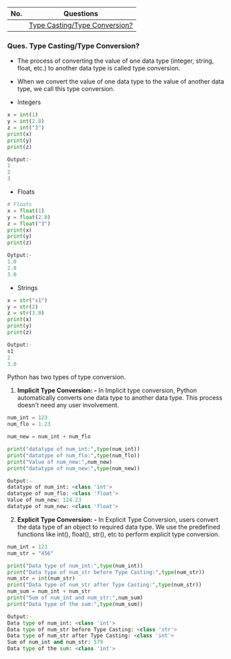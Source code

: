 |  No.  | Questions                                                          |
| :---: | ------------------------------------------------------------------ |
|       | [Type Casting/Type Conversion?](#ques-type-castingtype-conversion) |

### **Ques. Type Casting/Type Conversion?**
* The process of converting the value of one data type (integer, string, float, etc.) to another data type is called type conversion. 
* When we convert the value of one data type to the value of another data type, we call this type conversion.

* Integers
```python
x = int(1)
y = int(2.8)
z = int("3")
print(x)
print(y)
print(z)

Output:-
1
2
3
```
* Floats
```python
# Floats
x = float(1)
y = float(2.8)
z = float("3")
print(x)
print(y)
print(z)

Oytput:-
1.0
2.8
3.0
```
* Strings
```python
x = str("s1")
y = str(2)
z = str(3.0)
print(x)
print(y)
print(z)

Output:-
s1
2
3.0
```

Python has two types of type conversion.
1. **Implicit Type Conversion: -** In Implicit type conversion, Python automatically converts one data type to another data type. This process doesn't need any user involvement.
```python
num_int = 123
num_flo = 1.23

num_new = num_int + num_flo

print("datatype of num_int:",type(num_int))
print("datatype of num_flo:",type(num_flo))
print("Value of num_new:",num_new)
print("datatype of num_new:",type(num_new))

Output:-
datatype of num_int: <class 'int'>
datatype of num_flo: <class 'float'>
Value of num_new: 124.23
datatype of num_new: <class 'float'>
```
   
2. **Explicit Type Conversion: -** In Explicit Type Conversion, users convert the data type of an object to required data type. We use the predefined functions like int(), float(), str(), etc to perform explicit type conversion.
```python
num_int = 123
num_str = "456"

print("Data type of num_int:",type(num_int))
print("Data type of num_str before Type Casting:",type(num_str))
num_str = int(num_str)
print("Data type of num_str after Type Casting:",type(num_str))
num_sum = num_int + num_str
print("Sum of num_int and num_str:",num_sum)
print("Data type of the sum:",type(num_sum))

Output:-
Data type of num_int: <class 'int'>
Data type of num_str before Type Casting: <class 'str'>
Data type of num_str after Type Casting: <class 'int'>
Sum of num_int and num_str: 579
Data type of the sum: <class 'int'>
```